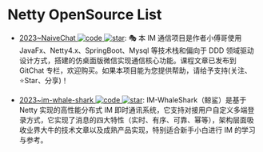 # Netty OpenSource List

- [2023~NaiveChat ![code](https://ng-tech.icu/assets/code.svg) ![star](https://img.shields.io/github/stars/fuzhengwei/NaiveChat)](https://github.com/fuzhengwei/NaiveChat): 🎭 本 IM 通信项目是作者小傅哥使用 JavaFx、Netty4.x、SpringBoot、Mysql 等技术栈和偏向于 DDD 领域驱动设计方式，搭建的仿桌面版微信实现通信核心功能。课程文章已发布到 GitChat 专栏，欢迎购买。如果本项目能为您提供帮助，请给予支持(关注、⭐Star、分享)！

- [2023~im-whale-shark ![code](https://ng-tech.icu/assets/code.svg) ![star](https://img.shields.io/github/stars/BanTanger/im-whale-shark)](https://github.com/BanTanger/im-whale-shark): IM-WhaleShark（鲸鲨）是基于 Netty 实现的高性能分布式 IM 即时通讯系统，它支持对接用户自定义多端登录方式，它实现了消息的四大特性（实时、有序、可靠、幂等），架构层面吸收业界大牛的技术文章以及成熟产品实现，特别适合新手小白进行 IM 的学习与参考。
